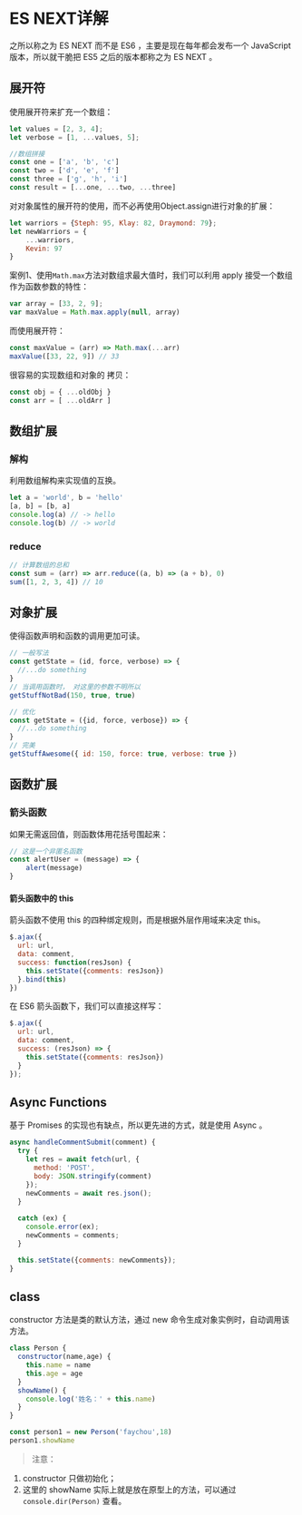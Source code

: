 # ES NEXT详解
之所以称之为 ES NEXT 而不是 ES6 ，主要是现在每年都会发布一个 JavaScript 版本，所以就干脆把 ES5 之后的版本都称之为 ES NEXT 。

## 展开符
使用展开符来扩充一个数组：

``` js
let values = [2, 3, 4];
let verbose = [1, ...values, 5];

//数组拼接
const one = ['a', 'b', 'c']
const two = ['d', 'e', 'f']
const three = ['g', 'h', 'i']
const result = [...one, ...two, ...three]
```

对对象属性的展开符的使用，而不必再使用Object.assign进行对象的扩展：

``` js
let warriors = {Steph: 95, Klay: 82, Draymond: 79};
let newWarriors = {
    ...warriors,
    Kevin: 97
}
```

案例1、使用`Math.max`方法对数组求最大值时，我们可以利用 apply 接受一个数组作为函数参数的特性：

``` js
var array = [33, 2, 9];
var maxValue = Math.max.apply(null, array)
```

而使用展开符：

``` js
const maxValue = (arr) => Math.max(...arr)
maxValue([33, 22, 9]) // 33
```

很容易的实现数组和对象的 拷贝：

``` js
const obj = { ...oldObj }
const arr = [ ...oldArr ]
```

## 数组扩展
### 解构
利用数组解构来实现值的互换。

``` js
let a = 'world', b = 'hello'
[a, b] = [b, a]
console.log(a) // -> hello
console.log(b) // -> world
```

### reduce
``` js
// 计算数组的总和
const sum = (arr) => arr.reduce((a, b) => (a + b), 0)
sum([1, 2, 3, 4]) // 10
```

## 对象扩展
使得函数声明和函数的调用更加可读。

``` js
// 一般写法
const getState = (id, force, verbose) => {
  //...do something
}
// 当调用函数时， 对这里的参数不明所以
getStuffNotBad(150, true, true)

// 优化
const getState = ({id, force, verbose}) => {
  //...do something
}
// 完美
getStuffAwesome({ id: 150, force: true, verbose: true })
```

## 函数扩展
### 箭头函数
如果无需返回值，则函数体用花括号围起来：

``` js
// 这是一个非匿名函数
const alertUser = (message) => {
    alert(message)
}
```

#### 箭头函数中的 this
箭头函数不使用 this 的四种绑定规则，而是根据外层作用域来决定 this。

``` js
$.ajax({
  url: url,
  data: comment,
  success: function(resJson) {
    this.setState({comments: resJson})
  }.bind(this)
})
```

在 ES6 箭头函数下，我们可以直接这样写：

``` js
$.ajax({
  url: url,
  data: comment,
  success: (resJson) => {
    this.setState({comments: resJson})
  }
});
```

## Async Functions
基于 Promises 的实现也有缺点，所以更先进的方式，就是使用 Async 。

``` js
async handleCommentSubmit(comment) {
  try {
    let res = await fetch(url, {
      method: 'POST',
      body: JSON.stringify(comment)
    });
    newComments = await res.json();
  }
  
  catch (ex) {
    console.error(ex);
    newComments = comments;
  }

  this.setState({comments: newComments});
}
```

## class
constructor 方法是类的默认方法，通过 new 命令生成对象实例时，自动调用该方法。

``` js
class Person {
  constructor(name,age) {
    this.name = name
    this.age = age
  }
  showName() {
    console.log('姓名：' + this.name)
  }
}

const person1 = new Person('faychou',18)
person1.showName
```

> 注意：

1. constructor 只做初始化；
2. 这里的 showName 实际上就是放在原型上的方法，可以通过 `console.dir(Person)` 查看。
